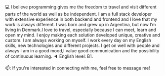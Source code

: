 :computer:
I believe programming gives me the freedom to travel and visit different parts of the world as well as be independent. I am a full stack developer with extensive experience in both backend and frontend and I love that my work is always different. 
I was born and grew up in Argentina, but now I’m living in Denmark.I love to travel, especially because I can meet, learn and open my mind. I enjoy making each solution developed unique, creative and custom. I am always working on myself. I work every day on my English skills, new technologies and different projects.
I get on well with people and always I am in a good mood,I value good communication and the possibility of continuous learning.
🔈 English level: B1.

📫: If you're interested in connecting with me, feel free to message me!
